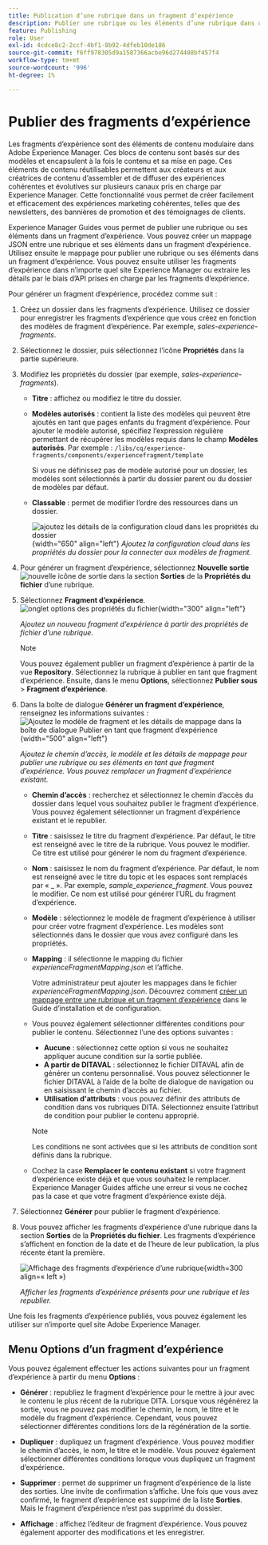 ```yaml
---
title: Publication d’une rubrique dans un fragment d’expérience
description: Publier une rubrique ou les éléments d’une rubrique dans un fragment d’expérience dans AEM Guides.  Découvrez comment afficher les fragments d’expérience présents pour une rubrique et les republier.
feature: Publishing
role: User
exl-id: 4cdce8c2-2ccf-4bf1-8b92-4dfeb10de186
source-git-commit: f6ff978305d9a1587366acbe96d274408bf457f4
workflow-type: tm+mt
source-wordcount: '996'
ht-degree: 1%

---
```


# Publier des fragments d’expérience

Les fragments d’expérience sont des éléments de contenu modulaire dans Adobe Experience Manager. Ces blocs de contenu sont basés sur des modèles et encapsulent à la fois le contenu et sa mise en page. Ces éléments de contenu réutilisables permettent aux créateurs et aux créatrices de contenu d’assembler et de diffuser des expériences cohérentes et évolutives sur plusieurs canaux pris en charge par Experience Manager. Cette fonctionnalité vous permet de créer facilement et efficacement des expériences marketing cohérentes, telles que des newsletters, des bannières de promotion et des témoignages de clients.

Experience Manager Guides vous permet de publier une rubrique ou ses éléments dans un fragment d’expérience. Vous pouvez créer un mappage JSON entre une rubrique et ses éléments dans un fragment d’expérience. Utilisez ensuite le mappage pour publier une rubrique ou ses éléments dans un fragment d’expérience. Vous pouvez ensuite utiliser les fragments d’expérience dans n’importe quel site Experience Manager ou extraire les détails par le biais d’API prises en charge par les fragments d’expérience.




Pour générer un fragment d’expérience, procédez comme suit :


1. Créez un dossier dans les fragments d’expérience. Utilisez ce dossier pour enregistrer les fragments d’expérience que vous créez en fonction des modèles de fragment d’expérience. Par exemple, *sales-experience-fragments*.
1. Sélectionnez le dossier, puis sélectionnez l’icône **Propriétés** dans la partie supérieure.
1. Modifiez les propriétés du dossier (par exemple, *sales-experience-fragments*).


   * **Titre** : affichez ou modifiez le titre du dossier.

   * **Modèles autorisés** : contient la liste des modèles qui peuvent être ajoutés en tant que pages enfants du fragment d’expérience. Pour ajouter le modèle autorisé, spécifiez l’expression régulière permettant de récupérer les modèles requis dans le champ **Modèles autorisés**.
Par exemple :
     `/libs/cq/experience-fragments/components/experiencefragment/template`

     Si vous ne définissez pas de modèle autorisé pour un dossier, les modèles sont sélectionnés à partir du dossier parent ou du dossier de modèles par défaut.
   * **Classable** : permet de modifier l’ordre des ressources dans un dossier.

     ![ajoutez les détails de la configuration cloud dans les propriétés du dossier](images/experience-fragment-folder-properties.png){width="650" align="left"}
     *Ajoutez la configuration cloud dans les propriétés du dossier pour la connecter aux modèles de fragment.*
1. Pour générer un fragment d’expérience, sélectionnez **Nouvelle sortie** ![nouvelle icône de sortie](./images/Add_icon.svg) dans la section **Sorties** de la **Propriétés du fichier** d’une rubrique.
1. Sélectionnez **Fragment d’expérience**.\
   ![onglet options des propriétés du fichier](./images/file-properties-outputs-new.png){width="300" align="left"}

   *Ajoutez un nouveau fragment d’expérience à partir des propriétés de fichier d’une rubrique*.

   >[!NOTE]
   >
   > Vous pouvez également publier un fragment d’expérience à partir de la vue **Repository**. Sélectionnez la rubrique à publier en tant que fragment d’expérience. Ensuite, dans le menu **Options**, sélectionnez **Publier sous** > **Fragment d’expérience**.

1. Dans la boîte de dialogue **Générer un fragment d’expérience**, renseignez les informations suivantes :
   ![Ajoutez le modèle de fragment et les détails de mappage dans la boîte de dialogue Publier en tant que fragment d’expérience](images/experience-fragment-generate.png){width="500" align="left"}

   *Ajoutez le chemin d’accès, le modèle et les détails de mappage pour publier une rubrique ou ses éléments en tant que fragment d’expérience. Vous pouvez remplacer un fragment d’expérience existant.*

   * **Chemin d’accès** : recherchez et sélectionnez le chemin d’accès du dossier dans lequel vous souhaitez publier le fragment d’expérience. Vous pouvez également sélectionner un fragment d’expérience existant et le republier.
   * **Titre** : saisissez le titre du fragment d’expérience. Par défaut, le titre est renseigné avec le titre de la rubrique. Vous pouvez le modifier. Ce titre est utilisé pour générer le nom du fragment d’expérience.
   * **Nom** : saisissez le nom du fragment d’expérience. Par défaut, le nom est renseigné avec le titre du topic et les espaces sont remplacés par « _ ». Par exemple, *sample_experience_fragment*. Vous pouvez le modifier. Ce nom est utilisé pour générer l’URL du fragment d’expérience.
   * **Modèle** : sélectionnez le modèle de fragment d’expérience à utiliser pour créer votre fragment d’expérience. Les modèles sont sélectionnés dans le dossier que vous avez configuré dans les propriétés.
   * **Mapping** : il sélectionne le mapping du fichier *experienceFragmentMapping.json* et l’affiche.



     Votre administrateur peut ajouter les mappages dans le fichier *experienceFragmentMapping.json*.  Découvrez comment [créer un mappage entre une rubrique et un fragment d’expérience](../cs-install-guide/conf-experience-fragment-mapping-cs.md) dans le Guide d’installation et de configuration.

   * Vous pouvez également sélectionner différentes conditions pour publier le contenu.  Sélectionnez l’une des options suivantes :


      * **Aucune** : sélectionnez cette option si vous ne souhaitez appliquer aucune condition sur la sortie publiée.
      * **A partir de DITAVAL** : sélectionnez le fichier DITAVAL afin de générer un contenu personnalisé. Vous pouvez sélectionner le fichier DITAVAL à l’aide de la boîte de dialogue de navigation ou en saisissant le chemin d’accès au fichier.
      * **Utilisation d&#39;attributs** : vous pouvez définir des attributs de condition dans vos rubriques DITA. Sélectionnez ensuite l’attribut de condition pour publier le contenu approprié.

     >[!NOTE]
     > 
     >Les conditions ne sont activées que si les attributs de condition sont définis dans la rubrique.


   * Cochez la case **Remplacer le contenu existant** si votre fragment d’expérience existe déjà et que vous souhaitez le remplacer. Experience Manager Guides affiche une erreur si vous ne cochez pas la case et que votre fragment d’expérience existe déjà.
1. Sélectionnez **Générer** pour publier le fragment d’expérience.
1. Vous pouvez afficher les fragments d’expérience d’une rubrique dans la section **Sorties** de la **Propriétés du fichier**. Les fragments d’expérience s’affichent en fonction de la date et de l’heure de leur publication, la plus récente étant la première.

   ![Affichage des fragments d’expérience d’une rubrique](images/experience-fragment-outputs-new.png){width=300 align=« left »}

   *Afficher les fragments d’expérience présents pour une rubrique et les republier.*




Une fois les fragments d’expérience publiés, vous pouvez également les utiliser sur n’importe quel site Adobe Experience Manager.


## Menu Options d’un fragment d’expérience

Vous pouvez également effectuer les actions suivantes pour un fragment d’expérience à partir du menu **Options** :

* **Générer** : republiez le fragment d’expérience pour le mettre à jour avec le contenu le plus récent de la rubrique DITA. Lorsque vous régénérez la sortie, vous ne pouvez pas modifier le chemin, le nom, le titre et le modèle du fragment d’expérience. Cependant, vous pouvez sélectionner différentes conditions lors de la régénération de la sortie.

* **Dupliquer** : dupliquez un fragment d’expérience. Vous pouvez modifier le chemin d’accès, le nom, le titre et le modèle. Vous pouvez également sélectionner différentes conditions lorsque vous dupliquez un fragment d’expérience.

* **Supprimer** : permet de supprimer un fragment d’expérience de la liste des sorties. Une invite de confirmation s’affiche. Une fois que vous avez confirmé, le fragment d’expérience est supprimé de la liste **Sorties**. Mais le fragment d’expérience n’est pas supprimé du dossier.

* **Affichage** : affichez l’éditeur de fragment d’expérience. Vous pouvez également apporter des modifications et les enregistrer.
